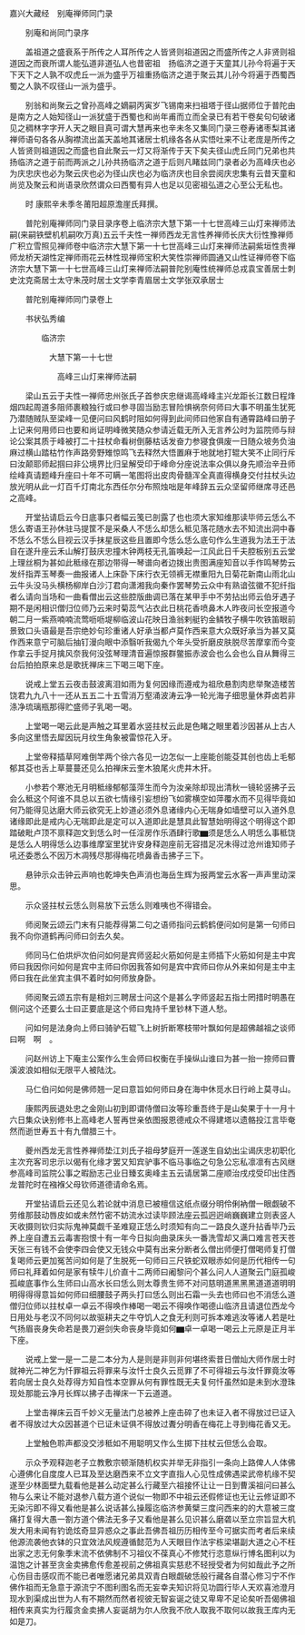<!-- { "loadSidebar": true } -->
嘉兴大藏经　别庵禅师同门录


　　别庵和尚同门录序

　　盖祖道之盛衰系于所传之人耳所传之人皆贤则祖道因之而盛所传之人非贤则祖道因之而衰所谓人能弘道非道弘人也昔密祖　扬临济之道于天童其儿孙今将遍于天下天下之人孰不叹虎丘一派为盛乎万祖重扬临济之道于聚云其儿孙今将遍于西蜀西蜀之人孰不叹径山一派为盛乎。

　　别翁和尚聚云之曾孙高峰之嫡嗣丙寅岁飞锡南来扫祖塔于径山据师位于普陀由是南方之人始知径山一派犹盛于西蜀也和尚年甫而立而全录已有若干卷矣句句破诸见之稠林字字开人天之眼目真可谓大慧再来也辛未冬又集同门录三卷寿诸枣梨其诸禅师语句各各从胸襟流出盖天盖地其诸居士机缘各各从实悟吐来不让老庞是所传之人皆贤则祖道因之而盛也自此聚云一灯又将渐传于天下矣夫径山虎丘同门兄弟也共扬临济之道于前而两派之儿孙共扬临济之道于后则凡睹兹同门录者必为高峰庆也必为庆忠庆也必为聚云庆也必为径山庆也必为临济庆也目余尝阅庆忠集有云昔天童和尚览及聚云和尚语录欣然谓众曰西蜀有异人也足以见密祖弘道之心至公无私也。

　　时
康熙辛未季冬莆阳超原澹崖氏拜撰。

　　普陀别庵禅师同门录目录序卷上临济宗大慧下第一十七世高峰三山灯来禅师法嗣(来嗣铁壁机机嗣吹万真)五云千夫性一禅师西龙无言性养禅师长庆大衍性豫禅师广积立雪照见禅师卷中临济宗大慧下第一十七世高峰三山灯来禅师法嗣紫垣性贵禅师龙桥天湖性定禅师雨花云林性现禅师宝积大笑性崇禅师圆通又山性证禅师卷下临济宗大慧下第一十七世高峰三山灯来禅师法嗣普陀别庵性统禅师总戎袁宝善居士刺史沈克斋居士太守朱茂时居士文学李青眉居士文学张双承居士

　　普陀别庵禅师同门录卷上

　　书状弘秀编

　　　　临济宗

　　　　　大慧下第一十七世

　　　　　　高峰三山灯来禅师法嗣

　　梁山五云于夫性一禅师忠州张氏子首参庆忠继谒高峰峰主兴龙距长江数日程烽烟四起周道多阻师裹粮独行或曰参寻固当励志冒险惧祸奈何师曰大事不明虽生犹死乃潜随贼队至梁峰一见便问曰风鹤时阻如何得到此间师曰他家自有通霄路峰曰册子上记来何用师曰也要和尚证明峰微笑随众参请近载无所入无言养公时为监院师与辩论公案其质于峰被打二十拄杖命看树倒藤枯话发奋力参寝食俱废一日随众坡务负油麻过横山踏枯竹作声路旁野雉惊鸣飞去释然大悟置麻于地就地打辊大笑不止同行斥曰汝颠耶师起掴曰非公境界比归呈解受印于峰命分座说法率众俱以身先顺治辛丑师绘峰真请题峰升座曰十年不可瞒一笔图将出皮肉骨髓浑全真直得横身交付拄杖头边放光明从此一灯百千灯南北东西任尔分布照烛咄是年峰辞五云众坚留师继席寻还邑之高峰。

　　开堂拈请启云今日底事只者幅云笺已剖露了也也须大家知维那读毕师云恁么不恁么寄语王孙休驻马提筐不是采桑人不恁么却恁么秪见落花随水去不知流出洞中春不恁么不恁么目视云汉手抹星辰这些且置即今恁么恁么底句作么生道我为法王于法自在遂升座云禾山解打鼓庆忠撞木钟两枝无孔笛唤起一江风此日千夫腔板别五云堂上理丝桐为甚如此秪缘在那边带得一琴谱向者边拨出贵图满座知音以手作鸣琴势云发纤指弄玉琴奏一曲报诸人上床卧下床行衣无领裤无襟重阳九日菊花新南山雨北山云牛头没马头横杨柳岸白沙汀君向潇湘我向秦作罢琴势云众中有熟谙弦徽不犯纤指者么请向当场和一曲看僧出云这些腔版曲调已落在某甲手中不劳拈出师云伯牙遇子期不是闲相识僧归位师乃云来时菊蕊气沾衣此日桃花香喷鼻木人昨夜问长空报道今朝二月一紫燕喃喃流莺呖呖堤柳临波山花映日渔翁剌艇钓金鳞牧子横牛吹铁笛眼前景致口头语最是吾宗绝妙句珍重诸人好承当都卢莫作西来意大众既好承当为甚又莫作西来意宁可脑后抽钉漫向眼中添翳听我偈九个年头受折磨皮肤脱尽苦摩挛而今变作拿云手捉月擒风奈我何没弦琴理清音遍惊报群鳖振赤波会也么会也么自从舞得三台后拍拍原来总是歌抚禅床三下喝三喝下座。

　　说戒上堂五云夜击鼓波离泪如雨为复何因缘而遵戒为祖欣悬割肉悲举聚造楼苦饶君九九八十一还从五五二十五雪消万壑涌波涛云净一轮光海子细思量休莽卤若非涤净琉璃瓶那得贮盛师子乳喝一喝。

　　上堂喝一喝云此是声触之耳里着水竖拄杖云此是色睹之眼里着沙因甚从上古人多向这里悟去犀因玩月纹生角象被雷惊花入牙。

　　上堂帝释插草阿难倒竿两个徐六各见一边怎似一上座能创能芟其创也齿上毛郁郁其芟也舌上草蔓蔓还见么拍禅床云奎木狼尾火虎井木犴。

　　小参若个寒池无月明秪缘郁郁藻萍生而今为汝亲除却现出清秋一镜轮竖拂子云会么秪这个阿谁不具总以五欲七情缘引妄想纷飞如雾横空如萍覆水而不见得毕竟如何乃能得见达磨大师云欲究无上妙道必须外息诸缘内心无喘身如墙壁可以入道外息诸缘即此是戒内心无喘即此是定可以入道即此是慧具此智慧始明得这个明得这个即踏破毗卢顶不禀释迦文到恁么时一任淫房作乐酒肆行歌▆须是恁么人明恁么事秪饶是恁么人明得恁么边事维摩室里犹许安身释迦座前无容措足况未得过沧州谁知师子吼还委悉么不因万木凋残尽那得梅花喷鼻香击拂子三下。

　　悬钟示众击钟云声响也乾坤失色声消也海岳生辉为报两堂云水客一声声里动深思。

　　示众竖拄杖云恁么则易放下云恁么则难咦也不得错会。

　　师阅聚云颂云门末有只能荐得第二句之语师指问云鹤鹤便问如何是第一句师曰我不向你道鹤再问师曰剑去久矣。

　　师同马仁伯烘炉次伯问如何是宾师竖起火筋如何是主师插下火筋如何是主中宾师曰我因你问如何是宾中主师曰你因我答如何是宾中宾师曰你从外来如何是主中主师曰我在此坐宾主俱不着时如何师放身卧。

　　师阅聚云颂五宗有是相刘三聘居士问这个是甚么字师竖起五指士罔措时明愚在侧问这个还要么士曰正要底是这个师曰鬼持千里钞林下道人愁。

　　问如何是法身向上师曰骑驴石辊飞上树折断寒枝带叶飘如何是超佛越祖之谈师曰啊　啊　。

　　问赵州访上下庵主公案作么生会师曰权衡在手操纵山谁曰为甚一抬一捺师曰曹溪波浪如相似无限平人被陆沈。

　　马仁伯问如何是佛师翘一足曰意旨如何师曰身在海中休觅水日行岭上莫寻山。

　　康熙丙辰退处忠之金刚山初到即谓侍僧曰汝等珍重吾终于是山矣果于十一月十六日集众诀别修书上高峰老人誓再世亲依图报恩德戒众不得建塔以遗骼投江言毕奄然而逝世寿五十有九僧腊三十。

　　夔州西龙无言性养禅师垫江刘氏子祖母梦庭开一莲遂生自幼出尘谒庆忠初职化主次充客司忠示以偈有化缘才罢又知宾驴事不临马事临之句急公忘私凛凛有古风继参高峰司监院公事之暇励志己业日臻玄奥峰主五云请居第二座顺治戌戍受印出住西龙普陀时在襁褓父母钦师道德请命名焉。

　　开堂拈请启云还见么若论就中消息已被檀信这纸点缀分明伶俐衲僧一眼觑破不劳维那鼓动唇皮如或未然竹密不妨流水过读毕顾法座云孤迥迥峭巍巍建立则表竖人天收摄则钦归实际鬼神莫觑千圣难窥正恁么时须知有向二一路良久遂升拈香毕乃云养上座自遭五云毒害抱恨十有一年今日拟向曲录床头一番洗雪却又满口难言苍天苍天张三有钱不会使李四会使又无钱众中莫有出来分断者么僧出师便打僧喝师复打僧复喝师云更加冤苦问如何是了生脱死一句师曰三尺铁蛇双眼赤如何是历代相传一句师曰礼拜着如何是家有犊牛儿价直十二两师曰阇黎问个甚么问人人道聚云门庭孤峻孤峻底事作么生师曰山高水长曰恁么则太尊贵生师不对问慈明道黑黑黑道道道明明明得得得意旨如何师曰细腰鼓子两头打曰恁么则出石霜一头去也师曰也不消恁么道僧归位师以拄杖卓一卓云不得唤作棒喝一喝云不得唤作喝德山临济且请退位西龙今日用处与老汉不同何以故驱耕夫之牛夺饥人之食无利则可拆本难逃汝等诸人若是吐气扬眉丧身失命若是畏刀避剑失命丧身毕竟如何▆卓一卓喝一喝云上元原是正月半下座。

　　说戒上堂一是一二是二本分为人是则是非则非何堪终索昔日僧灿大师作居士时就神光二神乞为忏罪祖云将罪来与汝忏士良久云觅罪了不可得祖云与汝忏罪竟汝等若向居士良久处荐得方知自性本空罪从何有罪性既无夫复何忏虽然如是未到水澄珠现处那能云净月长辉以拂子击禅床一下云道道。

　　上堂击禅床云百千妙义无量法门总被养上座击碎了也未证入者不得放过已证入者不得放过大众因甚道个已证未证俱不得放过聻分明香在梅花上寻到梅花香又无。

　　上堂触色聆声都没交涉秪如不用聪明又作么生掷下拄杖云但恁么会取。

　　示众予观释迦老子立教敷宗顿渐随机权实并举无非指引一条向上路俾人人体佛心遵佛化自度度人已耳及至达磨西来不立文字直指人心见性成佛遇梁武帝机缘不契遂至少林面壁九载看他是甚么动定甚么行藏至六祖接怀让让一日到曹溪祖问曰甚么物与么来让不能对退参八载方道个说似一物即不中祖云还假修证也无让云修证即不无染污即不得又看他是甚么说话甚么操履迄临济参黄檗三度问西来的的大意被三度痛打复得大愚一劄方道个佛法无多子又看他是甚么见识甚么磨砻以至立宗旨显大机发大用未闻有钓诡炫奇显异惑众之事此吾佛吾祖历历相传至今可据实而考者后来续他源流袭他衣钵的只宜效法风规遵循懿范为人天眼目作法宇栋梁堪副大道之心不枉出家之志无何象季末流不依佛制不习祖仪不葆真心不修梵行恣意纵行博名图利以为温饱之计甚至贪金卖拂愈传愈差视前之佛祖真实慈悲不轻授受者为何如哉此予之所心伤目击感叹而不能已者唯愿诸兄弟具双青白眼觑破恁般行藏各自潜心修习宁不作佛作祖而无急意于源流宁不图利图名而无妄幸夫知识将见功圆行毕人天欢喜池澄月现水到渠成出世为人有不期然而然者视彼无智妄诞之徒又卑卑不足论矣听吾偈佛祖相传来真实为行履贪金卖拂人妄诞胡为尔人欣我不欣人取我不取何以故我王库内无如是刀。

